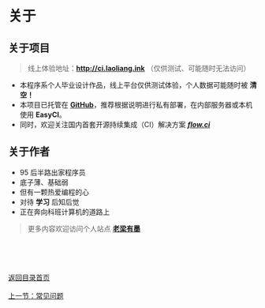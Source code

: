 # 关于

## 关于项目

> 线上体验地址：**http://ci.laoliang.ink**  （仅供测试、可能随时无法访问）

- 本程序系个人毕业设计作品，线上平台仅供测试体验，个人数据可能随时被 **清空！**
- 本项目已托管在 **[GitHub](https://github.com/EasyCI)**，推荐根据说明进行私有部署，在内部服务器或本机使用 **EasyCI**。
- 同时，欢迎关注国内首套开源持续集成（CI）解决方案 ***[flow.ci](https://flowci.github.io)***

## 关于作者

- 95 后半路出家程序员
- 底子薄、基础弱
- 但有一颗热爱编程的心
- 对待 **学习** 后知后觉
- 正在奔向科班计算机的道路上

> 更多内容欢迎访问个人站点 **[老梁有墨](https://laoliang.ink)**



<br/><br/><br/>

<div id="bom">
    <a href="./README.md">返回目录首页</a>
</div>
<br>
<div id="bom">
    <a href="./other_question.md">上一节：常见问题</a>
</div>

<link rel="stylesheet" rev="stylesheet" href="./assets/css/easy-ci.css" type="text/css"/>
